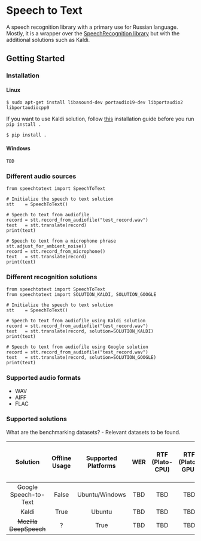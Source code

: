# Speech to Text
A speech recognition library with a primary use for Russian language. Mostly, it is a wrapper over the [SpeechRecognition library](https://github.com/Uberi/speech_recognition) but with the additional solutions such as Kaldi.

## Getting Started


### Installation

#### Linux
```
$ sudo apt-get install libasound-dev portaudio19-dev libportaudio2 libportaudiocpp0
```

If you want to use Kaldi solution, follow [this](speechtotext/pykaldi/INSTALL.md) installation guide before you run ```pip install . ```

```
$ pip install .
```

#### Windows
```
TBD
```



### Different audio sources
```
from speechtotext import SpeechToText

# Initialize the speech to text solution
stt    = SpeechToText()

# Speech to text from audiofile
record = stt.record_from_audiofile("test_record.wav")
text   = stt.translate(record)
print(text)

# Speech to text from a microphone phrase
stt.adjust_for_ambient_noise()
record = stt.record_from_microphone()
text   = stt.translate(record)
print(text)
```

### Different recognition solutions
```
from speechtotext import SpeechToText
from speechtotext import SOLUTION_KALDI, SOLUTION_GOOGLE

# Initialize the speech to text solution
stt    = SpeechToText()

# Speech to text from audiofile using Kaldi solution
record = stt.record_from_audiofile("test_record.wav")
text   = stt.translate(record, solution=SOLUTION_KALDI)
print(text)

# Speech to text from audiofile using Google solution
record = stt.record_from_audiofile("test_record.wav")
text   = stt.translate(record, solution=SOLUTION_GOOGLE)
print(text)
```

### Supported audio formats
- WAV
- AIFF
- FLAC

### Supported solutions
What are the benchmarking datasets? - Relevant datasets to be found.

| Solution | Offline Usage | Supported Platforms | WER | RTF (Plato-CPU) | RTF (Plato-GPU) | Model Size (Acoustic and Language) |
:---:|:---:|:---:|:---:|:---:|:---:|:---:
Google Speech-to-Text | False | Ubuntu/Windows | TBD | TBD | TBD | TBD | TBD |
Kaldi | True | Ubuntu |TBD | TBD | TBD | TBD | TBD |
~~Mozilla DeepSpeech~~ | ? | True | TBD| TBD | TBD | TBD| TBD |